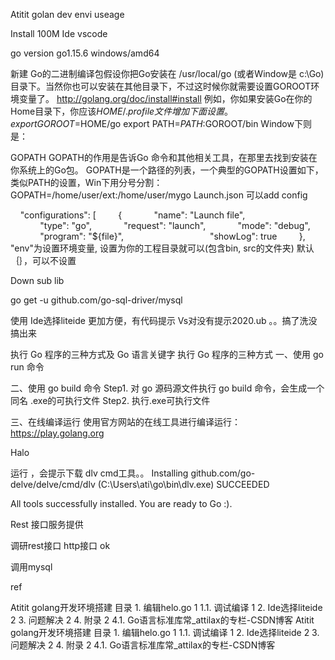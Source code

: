 Atitit golan dev envi useage



Install   100M  Ide  vscode

go version go1.15.6 windows/amd64

新建
Go的二进制编译包假设你把Go安装在 /usr/local/go (或者Window是 c:\Go)目录下。当然你也可以安装在其他目录下，不过这时候你就需要设置GOROOT环境变量了。
http://golang.org/doc/install#install
例如，你如果安装Go在你的Home目录下，你应该$HOME/.profile文件增加下面设置。
 
export GOROOT=$HOME/go
export PATH=$PATH:$GOROOT/bin
Window下则是：

GOPATH
GOPATH的作用是告诉Go 命令和其他相关工具，在那里去找到安装在你系统上的Go包。
GOPATH是一个路径的列表，一个典型的GOPATH设置如下，类似PATH的设置，Win下用分号分割：
GOPATH=/home/user/ext:/home/user/mygo
Launch.json 可以add config

    "configurations": [
        {
            "name": "Launch file",
            "type": "go",
            "request": "launch",
            "mode": "debug",
            "program": "${file}",
          
          
            "showLog": true
        },
"env"为设置环境变量, 设置为你的工程目录就可以(包含bin, src的文件夹) 默认｛｝，可以不设置

Down sub lib

go get -u github.com/go-sql-driver/mysql



使用 Ide选择liteide  更加方便，有代码提示
Vs对没有提示2020.ub  。。搞了洗没搞出来


执行 Go 程序的三种方式及 Go 语言关键字
执行 Go 程序的三种方式
一、使用 go run 命令


二、使用 go build 命令
Step1. 对 go 源码源文件执行 go build 命令，会生成一个同名 .exe的可执行文件
Step2. 执行.exe可执行文件


三、在线编译运行
使用官方网站的在线工具进行编译运行：https://play.golang.org

Halo

运行 ，会提示下载  dlv cmd工具。。
Installing github.com/go-delve/delve/cmd/dlv (C:\Users\ati\go\bin\dlv.exe) SUCCEEDED

All tools successfully installed. You are ready to Go :).


Rest 接口服务提供


调研rest接口 http接口 ok

调用mysql

ref


Atitit golang开发环境搭建 目录 1. 编辑helo.go 1 1.1. 调试编译 1 2. Ide选择liteide 2 3. 问题解决 2 4. 附录 2 4.1. Go语言标准库常_attilax的专栏-CSDN博客
Atitit golang开发环境搭建 目录 1. 编辑helo.go 1 1.1. 调试编译 1 2. Ide选择liteide 2 3. 问题解决 2 4. 附录 2 4.1. Go语言标准库常_attilax的专栏-CSDN博客

